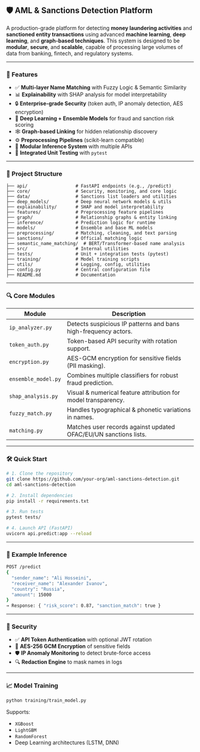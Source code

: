 ## 🛡️ AML & Sanctions Detection Platform

A production-grade platform for detecting **money laundering activities** and **sanctioned entity transactions** using advanced **machine learning**, **deep learning**, and **graph-based techniques**.
This system is designed to be **modular**, **secure**, and **scalable**, capable of processing large volumes of data from banking, fintech, and regulatory systems.

---

### 🚀 Features

* ✅ **Multi-layer Name Matching** with Fuzzy Logic & Semantic Similarity
* 📊 **Explainability** with SHAP analysis for model interpretability
* 🔒 **Enterprise-grade Security** (token auth, IP anomaly detection, AES encryption)
* 🧠 **Deep Learning + Ensemble Models** for fraud and sanction risk scoring
* 🕸️ **Graph-based Linking** for hidden relationship discovery
* ⚙️ **Preprocessing Pipelines** (scikit-learn compatible)
* 🔬 **Modular Inference System** with multiple APIs
* 🧪 **Integrated Unit Testing** with `pytest`

---

### 📁 Project Structure

```
├── api/                  # FastAPI endpoints (e.g., /predict)
├── core/                 # Security, monitoring, and core logic
├── data/                 # Sanctions list loaders and utilities
├── deep_models/          # Deep neural network models & utils
├── explainability/       # SHAP and model interpretability
├── features/             # Preprocessing feature pipelines
├── graph/                # Relationship graphs & entity linking
├── inference/            # Prediction logic for runtime
├── models/               # Ensemble and base ML models
├── preprocessing/        # Matching, cleaning, and text parsing
├── sanctions/            # Official matching logic
├── semantic_name_matching/  # BERT/Transformer-based name analysis
├── src/                  # Internal utilities
├── tests/                # Unit + integration tests (pytest)
├── training/             # Model training scripts
├── utils/                # Logging, config, utilities
├── config.py             # Central configuration file
├── README.md             # Documentation
```

---

### 🔍 Core Modules

| Module              | Description                                                      |
| ------------------- | ---------------------------------------------------------------- |
| `ip_analyzer.py`    | Detects suspicious IP patterns and bans high-frequency actors.   |
| `token_auth.py`     | Token-based API security with rotation support.                  |
| `encryption.py`     | AES-GCM encryption for sensitive fields (PII masking).           |
| `ensemble_model.py` | Combines multiple classifiers for robust fraud prediction.       |
| `shap_analysis.py`  | Visual & numerical feature attribution for model transparency.   |
| `fuzzy_match.py`    | Handles typographical & phonetic variations in names.            |
| `matching.py`       | Matches user records against updated OFAC/EU/UN sanctions lists. |

---

### 🛠️ Quick Start

```bash
# 1. Clone the repository
git clone https://github.com/your-org/aml-sanctions-detection.git
cd aml-sanctions-detection

# 2. Install dependencies
pip install -r requirements.txt

# 3. Run tests
pytest tests/

# 4. Launch API (FastAPI)
uvicorn api.predict:app --reload
```

---
### 🧪 Example Inference

```bash
POST /predict
{
  "sender_name": "Ali Hosseini",
  "receiver_name": "Alexander Ivanov",
  "country": "Russia",
  "amount": 15000
}
→ Response: { "risk_score": 0.87, "sanction_match": true }
```

---

### 📌 Security

* ✅ **API Token Authentication** with optional JWT rotation
* 🔐 **AES-256 GCM Encryption** of sensitive fields
* 🛡️ **IP Anomaly Monitoring** to detect brute-force access
* 🔍 **Redaction Engine** to mask names in logs

---

### 📈 Model Training

```bash
python training/train_model.py
```

Supports:

* `XGBoost`
* `LightGBM`
* `RandomForest`
* Deep Learning architectures (LSTM, DNN)

